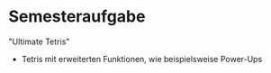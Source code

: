 # Semesteraufgabe

"Ultimate Tetris"

- Tetris mit erweiterten Funktionen, wie beispielsweise Power-Ups
